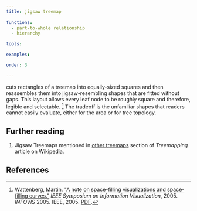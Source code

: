 ```yaml
---
title: jigsaw treemap
  
functions:
  - part-to-whole relationship
  - hierarchy

tools:

examples:

order: 3

---
```


cuts rectangles of a treemap into equally-sized squares and then reassembles them into jigsaw-resembling shapes that are fitted without gaps. This layout allows every leaf node to be roughly square and therefore, legible and selectable. [^wattenberg] The tradeoff is the unfamiliar shapes that readers cannot easily evaluate, either for the area or for tree topology.

<!--more-->

## Further reading
1. Jigsaw Treemaps mentioned in [other treemaps](https://en.wikipedia.org/wiki/Treemapping#Other_treemaps) section of *Treemapping* article on Wikipedia.

## References
[^wattenberg]: Wattenberg, Martin. ["A note on space-filling visualizations and space-filling curves."](https://doi.org/10.1109/INFVIS.2005.1532145) *IEEE Symposium on Information Visualization*, 2005. *INFOVIS* 2005. IEEE, 2005. [PDF](http://hint.fm/papers/158-wattenberg-final3.pdf).
